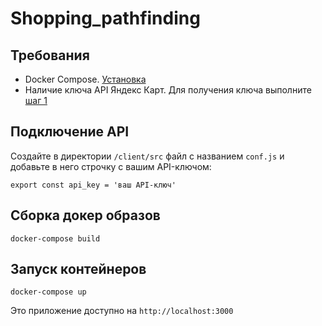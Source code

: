 # Shopping_pathfinding

## Требования

* Docker Compose. [Установка](https://docs.docker.com/compose/install/)
* Наличие ключа API Яндекс Карт. Для получения ключа выполните [шаг 1](https://yandex.ru/dev/maps/jsapi/doc/2.1/quick-start/index.html)

## Подключение API 
Создайте в директории `/client/src` файл с названием `conf.js` и добавьте в него строчку с вашим API-ключом:

`export const api_key = 'ваш API-ключ'`

## Сборка докер образов

`docker-compose build`

## Запуск контейнеров

`docker-compose up`

Это приложение доступно на `http://localhost:3000`
